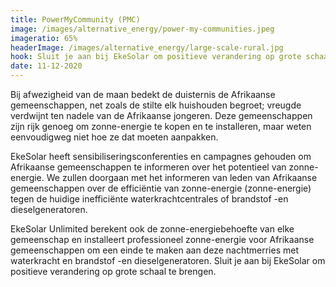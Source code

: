 ```yaml
---
title: PowerMyCommunity (PMC)
image: /images/alternative_energy/power-my-communities.jpeg
imageratio: 65%
headerImage: /images/alternative_energy/large-scale-rural.jpg
hook: Sluit je aan bij EkeSolar om positieve verandering op grote schaal te brengen
date: 11-12-2020
---
```


Bij afwezigheid van de maan bedekt de duisternis de Afrikaanse gemeenschappen, net zoals de stilte elk huishouden begroet; vreugde verdwijnt ten nadele van de Afrikaanse jongeren. Deze gemeenschappen zijn rijk genoeg om zonne-energie te kopen en te installeren, maar weten eenvoudigweg niet hoe ze dat moeten aanpakken.

EkeSolar heeft sensibiliseringsconferenties en campagnes gehouden om Afrikaanse gemeenschappen te informeren over het potentieel van zonne-energie. We zullen doorgaan met het informeren van leden van Afrikaanse gemeenschappen over de efficiëntie van zonne-energie (zonne-energie) tegen de huidige inefficiënte waterkrachtcentrales of brandstof -en dieselgeneratoren.

EkeSolar Unlimited berekent ook de zonne-energiebehoefte van elke gemeenschap en installeert professioneel zonne-energie voor Afrikaanse gemeenschappen om een einde te maken aan deze nachtmerries met waterkracht en brandstof -en dieselgeneratoren. Sluit je aan bij EkeSolar om positieve verandering op grote schaal te brengen.
